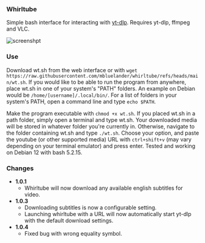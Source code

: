 ### Whirltube

Simple bash interface for interacting with [yt-dlp](https://github.com/yt-dlp/yt-dlp). Requires yt-dlp, ffmpeg and VLC.

![screenshpt](https://i.imgur.com/TdKwlTv.png)

### Use

Download wt.sh from the web interface or with `wget https://raw.githubusercontent.com/mbluelander/whirltube/refs/heads/main/wt.sh`. If you would like to be able to run the program from anywhere, place wt.sh in one of your system's "PATH" folders. An example on Debian would be `/home/[username]/.local/bin/`. For a list of folders in your system's PATH, open a command line and type `echo $PATH`. 

Make the program executable with `chmod +x wt.sh`. If you placed wt.sh in a path folder, simply open a terminal and type wt.sh. Your downloaded media will be stored in whatever folder you're currently in. Otherwise, navigate to the folder containing wt.sh and type `./wt.sh`. Choose your option, and paste the youtube (or other supported media) URL with `ctrl+shift+v` (may vary depending on your terminal emulator) and press enter. Tested and working on Debian 12 with bash 5.2.15.

### Changes

* **1.0.1**
  * Whirltube will now download any available english subtitles for video.
* **1.0.3**
  * Downloading subtitles is now a configurable setting.
  * Launching whirltube with a URL will now automatically start yt-dlp with the default download settings.
* **1.0.4**
   * Fixed bug with wrong equality symbol.
